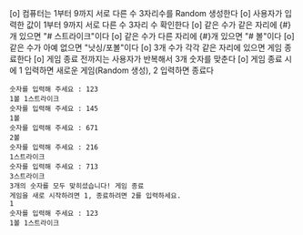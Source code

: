 
[o] 컴퓨터는 1부터 9까지 서로 다른 수 3자리수를 Random 생성한다 
[o] 사용자가 입력한 값이 1부터 9까지 서로 다른 수 3자리 수 확인한다
[o] 같은 수가 같은 자리에 {#}개 있으면 "# 스트라이크"이다 
[o] 같은 수가 다른 자리에 {#}개 있으면 "# 볼"이다
[o] 같은 수가 아예 없으면 "낫싱/포볼"이다
[o] 3개 수가 각각 같은 자리에 있으면 게임 종료한다 
[o] 게임 종료 전까지는 사용자가 반복해서 3개 숫자를 맞춘다
[o] 게임 종료 시에 1 입력하면 새로운 게임(Random 생성), 2 입력하면 종료다
```
숫자를 입력해 주세요 : 123
1볼 1스트라이크
숫자를 입력해 주세요 : 145
1볼
숫자를 입력해 주세요 : 671
2볼
숫자를 입력해 주세요 : 216
1스트라이크
숫자를 입력해 주세요 : 713
3스트라이크
3개의 숫자를 모두 맞히셨습니다! 게임 종료
게임을 새로 시작하려면 1, 종료하려면 2를 입력하세요.
1
숫자를 입력해 주세요 : 123
1볼 1스트라이크
```